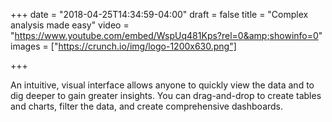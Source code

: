 +++
date = "2018-04-25T14:34:59-04:00"
draft = false
title = "Complex analysis made easy"
video = "https://www.youtube.com/embed/WspUq481Kps?rel=0&amp;showinfo=0"
images = ["https://crunch.io/img/logo-1200x630.png"]


+++

An intuitive, visual interface allows anyone to quickly view the data and to dig deeper to gain greater insights. You can drag-and-drop to create tables and charts, filter the data, and create comprehensive dashboards.
